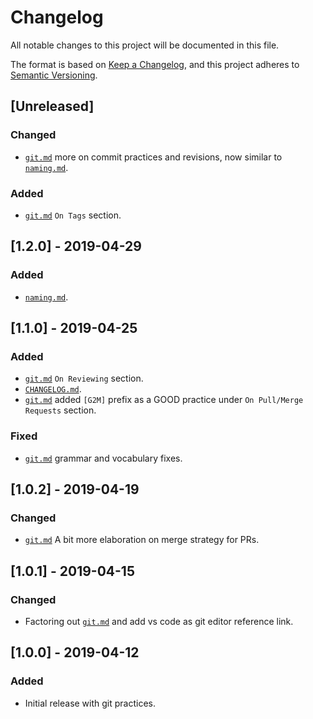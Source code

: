 # Changelog
All notable changes to this project will be documented in this file.

The format is based on [Keep a Changelog](https://keepachangelog.com/en/1.0.0/),
and this project adheres to [Semantic Versioning](https://semver.org/spec/v2.0.0.html).

## [Unreleased]
### Changed
- [`git.md`](git.md) more on commit practices and revisions, now similar to [`naming.md`](naming.md).

### Added
- [`git.md`](git.md) `On Tags` section.

## [1.2.0] - 2019-04-29
### Added
- [`naming.md`](naming.md).

## [1.1.0] - 2019-04-25
### Added
- [`git.md`](git.md) `On Reviewing` section.
- [`CHANGELOG.md`](CHANGELOG.md).
- [`git.md`](git.md) added `[G2M]` prefix as a GOOD practice under `On Pull/Merge Requests` section.

### Fixed
- [`git.md`](git.md) grammar and vocabulary fixes.

## [1.0.2] - 2019-04-19
### Changed
- [`git.md`](git.md) A bit more elaboration on merge strategy for PRs.

## [1.0.1] - 2019-04-15
### Changed
- Factoring out [`git.md`](git.md) and add vs code as git editor reference link.

## [1.0.0] - 2019-04-12
### Added
- Initial release with git practices.
